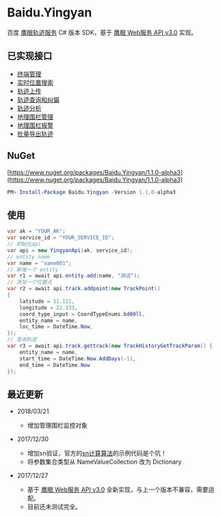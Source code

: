 # Baidu.Yingyan
百度 [鹰眼轨迹服务](https://lbsyun.baidu.com/index.php?title=yingyan) C# 版本 SDK，基于 [鹰眼 Web服务 API v3.0](https://lbsyun.baidu.com/index.php?title=yingyan/api/v3/all) 实现。

## 已实现接口
- [终端管理](https://lbsyun.baidu.com/index.php?title=yingyan/api/v3/entity)
- [实时位置搜索](https://lbsyun.baidu.com/index.php?title=yingyan/api/v3/entitysearch)
- [轨迹上传](https://lbsyun.baidu.com/index.php?title=yingyan/api/v3/trackupload)
- [轨迹查询和纠偏](https://lbsyun.baidu.com/index.php?title=yingyan/api/v3/trackprocess)
- [轨迹分析](https://lbsyun.baidu.com/index.php?title=yingyan/api/v3/analysis)
- [地理围栏管理](https://lbsyun.baidu.com/index.php?title=yingyan/api/v3/geofence)
- [地理围栏报警](https://lbsyun.baidu.com/index.php?title=yingyan/api/v3/geofencealarm)
- [批量导出轨迹](https://lbsyun.baidu.com/index.php?title=yingyan/api/v3/trackexport)

## NuGet

[https://www.nuget.org/packages/Baidu.Yingyan/1.1.0-alpha3](https://www.nuget.org/packages/Baidu.Yingyan/1.1.0-alpha3)
```powershell
PM> Install-Package Baidu.Yingyan -Version 1.1.0-alpha3
```

## 使用

```csharp
var ak = "YOUR_AK";
var service_id = "YOUR_SERVICE_ID";
// 初始化api
var api = new YingyanApi(ak, service_id);
// entity name
var name = "name001";
// 新增一个 entity
var r1 = await api.entity.add(name, "测试");
// 添加一个位置点
var r2 = await api.track.addpoint(new TrackPoint()
{
    latitude = 11.111,
    longitude = 22.333,
    coord_type_input = CoordTypeEnums.bd09ll,
    entity_name = name,
    loc_time = DateTime.Now,
});
// 查询轨迹
var r3 = await api.track.gettrack(new TrackHistoryGetTrackParam() {
    entity_name = name, 
    start_time = DateTime.Now.AddDays(-1), 
    end_time = DateTime.Now 
});
```

## 最近更新
- 2018/03/21
  - 增加管理围栏监控对象
  
- 2017/12/30
  - 增加sn验证，官方的[sn计算算法](https://lbsyun.baidu.com/index.php?title=webapi/appendix)的示例代码是个坑！
  - 将参数集合类型从 NameValueCollection 改为 Dictionary

- 2017/12/27
  - 基于 [鹰眼 Web服务 API v3.0](http://lbsyun.baidu.com/index.php?title=yingyan/api/v3/all) 全新实现，与上一个版本不兼容，需要适配。
  - 目前还未测试完全。

